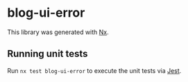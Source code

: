 # blog-ui-error

This library was generated with [Nx](https://nx.dev).

## Running unit tests

Run `nx test blog-ui-error` to execute the unit tests via [Jest](https://jestjs.io).
